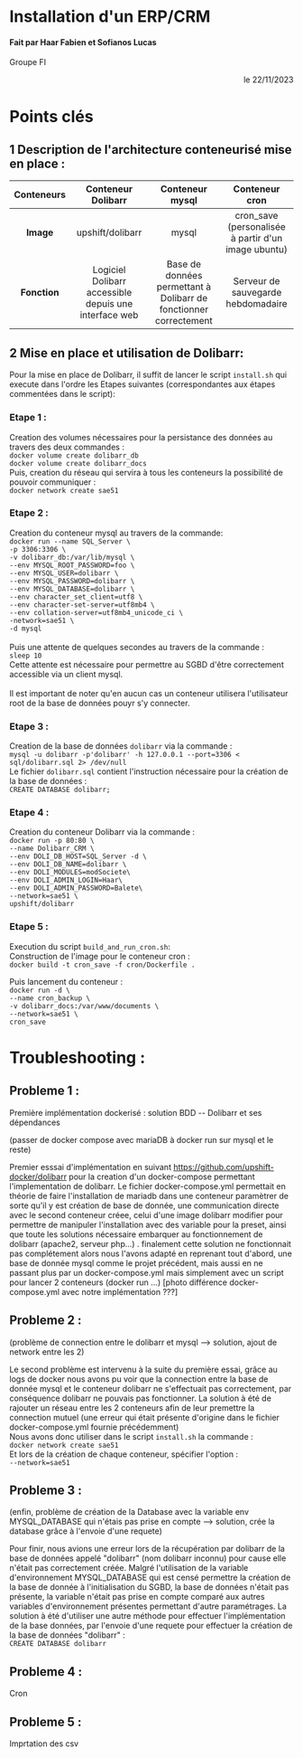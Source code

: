 # Installation d'un ERP/CRM

#### Fait par Haar Fabien et Sofianos Lucas
Groupe FI
<div align="right">le 22/11/2023 </div>

# Points clés

## 1 Description de l'architecture conteneurisé mise en place : 
| **Conteneurs** |                 **Conteneur Dolibarr**                |                        **Conteneur mysql**                        |                 **Conteneur cron**                 |
|:--------------:|:-----------------------------------------------------:|:-----------------------------------------------------------------:|:--------------------------------------------------:|
|    **Image**   |                    upshift/dolibarr                    |                               mysql                               | cron_save (personalisée à partir d'un image ubuntu) |
|  **Fonction** | Logiciel Dolibarr accessible depuis une interface web | Base de données permettant à Dolibarr de fonctionner correctement |         Serveur de sauvegarde hebdomadaire         |


## 2 Mise en place et utilisation de Dolibarr:

Pour la mise en place de Dolibarr, il suffit de lancer le script `install.sh` qui execute dans l'ordre les Etapes suivantes (correspondantes aux étapes commentées dans le script):

### Etape 1 :

Creation des volumes nécessaires pour la persistance des données au travers des deux commandes :<br>
`docker volume create dolibarr_db` <br>
`docker volume create dolibarr_docs`<br>
Puis, creation du réseau qui servira à tous les conteneurs la possibilité de pouvoir communiquer : <br>
`docker network create sae51` <br>

### Etape 2 :
Creation du conteneur mysql au travers de la commande:<br>
`docker run --name SQL_Server \`<br>
`-p 3306:3306 \`<br>
`-v dolibarr_db:/var/lib/mysql \`<br>
`--env MYSQL_ROOT_PASSWORD=foo \`<br>
`--env MYSQL_USER=dolibarr \`<br>
`--env MYSQL_PASSWORD=dolibarr \`<br>
`--env MYSQL_DATABASE=dolibarr \`<br>
`--env character_set_client=utf8 \`<br>
`--env character-set-server=utf8mb4 \`<br>
`--env collation-server=utf8mb4_unicode_ci \`<br>
`-network=sae51 \`<br>
`-d mysql`<br><br>
Puis une attente de quelques secondes au travers de la commande :<br>
`sleep 10`<br>
Cette attente est nécessaire pour permettre au SGBD d'être correctement accessible via un client mysql.<br><br>
Il est important de noter qu'en aucun cas un conteneur utilisera l'utilisateur root de la base de données pouyr s'y connecter.
### Etape 3 :

Creation de la base de données `dolibarr` via la commande : <br>
`mysql -u dolibarr -p'dolibarr' -h 127.0.0.1 --port=3306 < sql/dolibarr.sql 2> /dev/null`<br>
Le fichier `dolibarr.sql` contient l'instruction nécessaire pour la création de la base de données :<br> 
`CREATE DATABASE dolibarr;`

### Etape 4 :
Creation du conteneur Dolibarr via la commande :<br>
`docker run -p 80:80 \ `<br>
`--name Dolibarr_CRM \ `<br>
`--env DOLI_DB_HOST=SQL_Server -d \ `<br>
`--env DOLI_DB_NAME=dolibarr \ `<br>
`--env DOLI_MODULES=modSociete\ `<br>
`--env DOLI_ADMIN_LOGIN=Haar\ `<br>
`--env DOLI_ADMIN_PASSWORD=Balete\ `<br>
`--network=sae51 \ `<br>
`upshift/dolibarr`

### Etape 5 :

Execution du script `build_and_run_cron.sh`:<br> 
Construction de l'image pour le conteneur cron :<br>
`docker build -t cron_save -f cron/Dockerfile .`<br>

Puis lancement du conteneur :<br>
`docker run -d \ `<br>
`--name cron_backup \ `<br>
`-v dolibarr_docs:/var/www/documents \ `<br>
`--network=sae51 \ `<br>
`cron_save`

# Troubleshooting : 
## Probleme 1 :
Première implémentation dockerisé : solution BDD -- Dolibarr et ses dépendances

(passer de docker compose avec mariaDB à docker run sur mysql et le reste)

Premier esssai d'implémentation en suivant https://github.com/upshift-docker/dolibarr pour la creation d'un docker-compose permettant l'implementation de dolibarr.
Le fichier docker-compose.yml permettait en théorie de faire l'installation de mariadb dans une conteneur paramètrer de sorte qu'il y est création de base de donnée, une communication directe avec le second conteneur créee, celui d'une image dolibarr modifier pour permettre de manipuler l'installation avec des variable pour la preset, ainsi que toute les solutions nécessaire embarquer au fonctionnement de dolibarr (apache2, serveur php...) . 
finalement cette solution ne fonctionnait pas complétement alors nous l'avons adapté en reprenant tout d'abord, une base de donnée mysql comme le projet précédent, mais aussi en ne passant plus par un docker-compose.yml mais simplement avec un script pour lancer 2 conteneurs (docker run ...)
[photo différence docker-compose.yml avec notre implémentation ???]

## Probleme 2 :
(problème de connection entre le dolibarr et mysql --> solution, ajout de network entre les 2)

Le second problème est intervenu à la suite du première essai, grâce au logs de docker nous avons pu voir que la connection entre la base de donnée mysql et le conteneur dolibarr ne s'effectuait pas correctement, par conséquence dolibarr ne pouvais pas fonctionner.
La solution à été de rajouter un réseau entre les 2 conteneurs afin de leur premettre la connection mutuel (une erreur qui était présente d'origine dans le fichier docker-compose.yml fournie précédemment) <br>
Nous avons donc utiliser dans le script `install.sh` la commande :<br> 
`docker network create sae51`<br>
Et lors de la création de chaque conteneur, spécifier l'option : <br>
`--network=sae51`

## Probleme 3 :
(enfin, problème de création de la Database avec la variable env MYSQL_DATABASE qui n'étais pas prise en compte --> solution, crée la database grâce à l'envoie d'une requete)

Pour finir, nous avions une erreur lors de la récupération par dolibarr de la base de données appelé "dolibarr" (nom dolibarr inconnu) pour cause elle n'était pas correctement créée.
Malgré l'utilisation de la variable d'environnement MYSQL_DATABASE qui est censé permettre la création de la base de donnée à l'initialisation du SGBD, la base de données n'était pas présente, la variable n'était pas prise en compte comparé aux autres variables d'environnement présentes permettant d'autre paramétrages.
La solution à été d'utiliser une autre méthode pour effectuer l'implémentation de la base données, par l'envoie d'une requete pour effectuer la création de la base de données "dolibarr" : <br>
`CREATE DATABASE dolibarr`

## Probleme 4 :

Cron

## Probleme 5 :

Imprtation des csv
